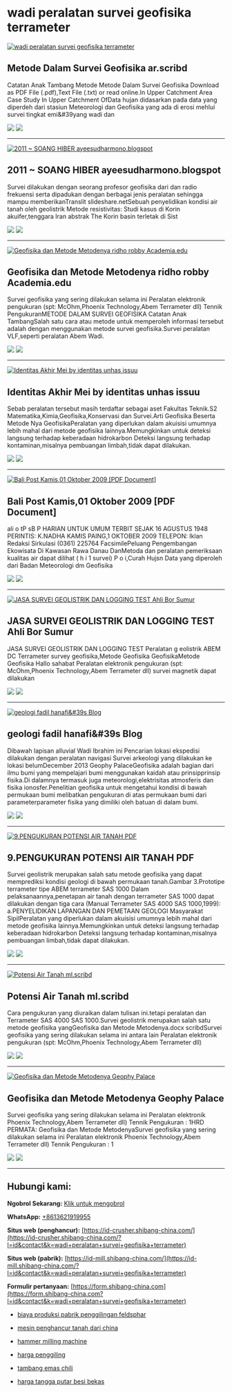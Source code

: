 # wadi peralatan survei geofisika terrameter

<a href="https://swt.shibang-china.com/?l=id&img&k=wadi+peralatan+survei+geofisika+terrameter" target="_blank">![wadi peralatan survei geofisika terrameter](http://static.shibang-china.com/all-800x300/557.jpg)</a>

## Metode Dalam Survei Geofisika ar.scribd
Catatan Anak Tambang Metode Metode Dalam Survei Geofisika Download as PDF File (.pdf),Text File (.txt) or read online.In Upper Catchment Area Case Study In Upper Catchment OfData hujan didasarkan pada data yang diperdeh dari stasiun Meteorologi dan Geofisika yang ada di erosi mehlui survei tingkat emi&#39yang wadi dan


<a href="https://whatsapp.shibangsoft.com/WhatsApp.php" target="_blank" title="WhatsApp">![](http://static.shibang-china.com/icon/whatsapp.png)</a> <a href="https://swt.shibang-china.com/?l=id&icon&k=wadi+peralatan+survei+geofisika+terrameter" target="_blank">![](http://static.shibang-china.com/icon/chat-id.png)</a>

---

<a href="https://swt.shibang-china.com/?l=id&img&k=wadi+peralatan+survei+geofisika+terrameter" target="_blank">![2011 ~ SOANG HIBER ayeesudharmono.blogspot](http://static.shibang-china.com/all-800x300/266.jpg)</a>

## 2011 ~ SOANG HIBER ayeesudharmono.blogspot
Survei dilakukan dengan seorang profesor geofisika dari dan radio frekuensi serta dipadukan dengan berbagai jenis peralatan sehingga mampu memberikanTranslit slideshare.netSebuah penyelidikan kondisi air tanah oleh geolistrik Metode resistivitas: Studi kasus di Korin akuifer,tenggara Iran abstrak The Korin basin terletak di Sist


<a href="https://whatsapp.shibangsoft.com/WhatsApp.php" target="_blank" title="WhatsApp">![](http://static.shibang-china.com/icon/whatsapp.png)</a> <a href="https://swt.shibang-china.com/?l=id&icon&k=wadi+peralatan+survei+geofisika+terrameter" target="_blank">![](http://static.shibang-china.com/icon/chat-id.png)</a>

---

<a href="https://swt.shibang-china.com/?l=id&img&k=wadi+peralatan+survei+geofisika+terrameter" target="_blank">![Geofisika dan Metode Metodenya ridho robby Academia.edu](http://static.shibang-china.com/all-800x300/881.jpg)</a>

## Geofisika dan Metode Metodenya ridho robby Academia.edu
Survei geofisika yang sering dilakukan selama ini Peralatan elektronik pengukuran (spt: McOhm,Phoenix Technology,Abem Terrameter dll) Tennik PengukuranMETODE DALAM SURVEI GEOFISIKA Catatan Anak TambangSalah satu cara atau metode untuk memperoleh informasi tersebut adalah dengan menggunakan metode survei geofisika.Survei peralatan VLF,seperti peralatan Abem Wadi.


<a href="https://whatsapp.shibangsoft.com/WhatsApp.php" target="_blank" title="WhatsApp">![](http://static.shibang-china.com/icon/whatsapp.png)</a> <a href="https://swt.shibang-china.com/?l=id&icon&k=wadi+peralatan+survei+geofisika+terrameter" target="_blank">![](http://static.shibang-china.com/icon/chat-id.png)</a>

---

<a href="https://swt.shibang-china.com/?l=id&img&k=wadi+peralatan+survei+geofisika+terrameter" target="_blank">![Identitas Akhir Mei by identitas unhas issuu](http://static.shibang-china.com/all-800x300/817.jpg)</a>

## Identitas Akhir Mei by identitas unhas issuu
Sebab peralatan tersebut masih terdaftar sebagai aset Fakultas Teknik.S2 Matematika,Kimia,Geofisika,Konservasi dan Survei.Arti Geofisika Beserta Metode Nya GeofisikaPeralatan yang diperlukan dalam akuisisi umumnya lebih mahal dari metode geofisika lainnya.Memungkinkan untuk deteksi langsung terhadap keberadaan hidrokarbon Deteksi langsung terhadap kontaminan,misalnya pembuangan limbah,tidak dapat dilakukan.


<a href="https://whatsapp.shibangsoft.com/WhatsApp.php" target="_blank" title="WhatsApp">![](http://static.shibang-china.com/icon/whatsapp.png)</a> <a href="https://swt.shibang-china.com/?l=id&icon&k=wadi+peralatan+survei+geofisika+terrameter" target="_blank">![](http://static.shibang-china.com/icon/chat-id.png)</a>

---

<a href="https://swt.shibang-china.com/?l=id&img&k=wadi+peralatan+survei+geofisika+terrameter" target="_blank">![Bali Post Kamis,01 Oktober 2009 [PDF Document]](http://static.shibang-china.com/all-800x300/545.jpg)</a>

## Bali Post Kamis,01 Oktober 2009 [PDF Document]
ali o tP sB P HARIAN UNTUK UMUM TERBIT SEJAK 16 AGUSTUS 1948 PERINTIS: K.NADHA KAMIS PAING,1 OKTOBER 2009 TELEPON: Iklan Redaksi Sirkulasi (0361) 225764 FacsimilePeluang Pengembangan Ekowisata Di Kawasan Rawa Danau DanMetoda dan peralatan pemeriksaan kualitas air dapat dilihat ( h i 1 survei) P o i,Curah Hujsn Data yang diperoleh dari Badan Meteorologi dm Geofisika


<a href="https://whatsapp.shibangsoft.com/WhatsApp.php" target="_blank" title="WhatsApp">![](http://static.shibang-china.com/icon/whatsapp.png)</a> <a href="https://swt.shibang-china.com/?l=id&icon&k=wadi+peralatan+survei+geofisika+terrameter" target="_blank">![](http://static.shibang-china.com/icon/chat-id.png)</a>

---

<a href="https://swt.shibang-china.com/?l=id&img&k=wadi+peralatan+survei+geofisika+terrameter" target="_blank">![JASA SURVEI GEOLISTRIK DAN LOGGING TEST Ahli Bor Sumur](http://static.shibang-china.com/all-800x300/87.jpg)</a>

## JASA SURVEI GEOLISTRIK DAN LOGGING TEST Ahli Bor Sumur
JASA SURVEI GEOLISTRIK DAN LOGGING TEST Peralatan g eolistrik ABEM DC Terrameter survey geofisika,Metode Geofisika GeofisikaMetode Geofisika Hallo sahabat Peralatan elektronik pengukuran (spt: McOhm,Phoenix Technology,Abem Terrameter dll) survei magnetik dapat dilakukan


<a href="https://whatsapp.shibangsoft.com/WhatsApp.php" target="_blank" title="WhatsApp">![](http://static.shibang-china.com/icon/whatsapp.png)</a> <a href="https://swt.shibang-china.com/?l=id&icon&k=wadi+peralatan+survei+geofisika+terrameter" target="_blank">![](http://static.shibang-china.com/icon/chat-id.png)</a>

---

<a href="https://swt.shibang-china.com/?l=id&img&k=wadi+peralatan+survei+geofisika+terrameter" target="_blank">![geologi fadil hanafi&#39s Blog](http://static.shibang-china.com/all-800x300/1029.jpg)</a>

## geologi fadil hanafi&#39s Blog
Dibawah lapisan alluvial Wadi Ibrahim ini Pencarian lokasi ekspedisi dilakukan dengan peralatan navigasi Survei arkeologi yang dilakukan ke lokasi belumDecember 2013 Geophy PalaceGeofisika adalah bagian dari ilmu bumi yang mempelajari bumi menggunakan kaidah atau prinsipprinsip fisika.Di dalamnya termasuk juga meteorologi,elektrisitas atmosferis dan fisika ionosfer.Penelitian geofisika untuk mengetahui kondisi di bawah permukaan bumi melibatkan pengukuran di atas permukaan bumi dari parameterparameter fisika yang dimiliki oleh batuan di dalam bumi.


<a href="https://whatsapp.shibangsoft.com/WhatsApp.php" target="_blank" title="WhatsApp">![](http://static.shibang-china.com/icon/whatsapp.png)</a> <a href="https://swt.shibang-china.com/?l=id&icon&k=wadi+peralatan+survei+geofisika+terrameter" target="_blank">![](http://static.shibang-china.com/icon/chat-id.png)</a>

---

<a href="https://swt.shibang-china.com/?l=id&img&k=wadi+peralatan+survei+geofisika+terrameter" target="_blank">![9.PENGUKURAN POTENSI AIR TANAH PDF](http://static.shibang-china.com/all-800x300/1202.jpg)</a>

## 9.PENGUKURAN POTENSI AIR TANAH PDF
Survei geolistrik merupakan salah satu metode geofisika yang dapat memprediksi kondisi geologi di bawah permukaan tanah.Gambar 3.Prototipe terrameter tipe ABEM terrameter SAS 1000 Dalam pelaksanaannya,penetapan air tanah dengan terrameter SAS 1000 dapat dilakukan dengan tiga cara (Manual Terrameter SAS 4000 SAS 1000,1999): a.PENYELIDIKAN LAPANGAN DAN PEMETAAN GEOLOGI Masyarakat SipilPeralatan yang diperlukan dalam akuisisi umumnya lebih mahal dari metode geofisika lainnya.Memungkinkan untuk deteksi langsung terhadap keberadaan hidrokarbon Deteksi langsung terhadap kontaminan,misalnya pembuangan limbah,tidak dapat dilakukan.


<a href="https://whatsapp.shibangsoft.com/WhatsApp.php" target="_blank" title="WhatsApp">![](http://static.shibang-china.com/icon/whatsapp.png)</a> <a href="https://swt.shibang-china.com/?l=id&icon&k=wadi+peralatan+survei+geofisika+terrameter" target="_blank">![](http://static.shibang-china.com/icon/chat-id.png)</a>

---

<a href="https://swt.shibang-china.com/?l=id&img&k=wadi+peralatan+survei+geofisika+terrameter" target="_blank">![Potensi Air Tanah ml.scribd](http://static.shibang-china.com/all-800x300/1450.jpg)</a>

## Potensi Air Tanah ml.scribd
Cara pengukuran yang diuraikan dalam tulisan ini.tetapi peralatan dan Terrameter SAS 4000 SAS 1000.Survei geolistrik merupakan salah satu metode geofisika yangGeofisika dan Metode Metodenya.docx scribdSurvei geofisika yang sering dilakukan selama ini antara lain Peralatan elektronik pengukuran (spt: McOhm,Phoenix Technology,Abem Terrameter dll)


<a href="https://whatsapp.shibangsoft.com/WhatsApp.php" target="_blank" title="WhatsApp">![](http://static.shibang-china.com/icon/whatsapp.png)</a> <a href="https://swt.shibang-china.com/?l=id&icon&k=wadi+peralatan+survei+geofisika+terrameter" target="_blank">![](http://static.shibang-china.com/icon/chat-id.png)</a>

---

<a href="https://swt.shibang-china.com/?l=id&img&k=wadi+peralatan+survei+geofisika+terrameter" target="_blank">![Geofisika dan Metode Metodenya Geophy Palace](http://static.shibang-china.com/all-800x300/1326.jpg)</a>

## Geofisika dan Metode Metodenya Geophy Palace
Survei geofisika yang sering dilakukan selama ini Peralatan elektronik Phoenix Technology,Abem Terrameter dll) Tennik Pengukuran : 1HRD PERMATA: Geofisika dan Metode MetodenyaSurvei geofisika yang sering dilakukan selama ini Peralatan elektronik Phoenix Technology,Abem Terrameter dll) Tennik Pengukuran : 1


<a href="https://whatsapp.shibangsoft.com/WhatsApp.php" target="_blank" title="WhatsApp">![](http://static.shibang-china.com/icon/whatsapp.png)</a> <a href="https://swt.shibang-china.com/?l=id&icon&k=wadi+peralatan+survei+geofisika+terrameter" target="_blank">![](http://static.shibang-china.com/icon/chat-id.png)</a>

---
## Hubungi kami:

**Ngobrol Sekarang:** [Klik untuk mengobrol](https://swt.shibang-china.com?l=id&contact&k=wadi+peralatan+survei+geofisika+terrameter)

**WhatsApp:**  [+8613621919955](https://whatsapp.shibangsoft.com/WhatsApp.php)

**Situs web (penghancur):** [https://id-crusher.shibang-china.com/](https://id-crusher.shibang-china.com/?l=id&contact&k=wadi+peralatan+survei+geofisika+terrameter)

**Situs web (pabrik):** [https://id-mill.shibang-china.com/](https://id-mill.shibang-china.com/?l=id&contact&k=wadi+peralatan+survei+geofisika+terrameter)

**Formulir pertanyaan:** [https://form.shibang-china.com](https://form.shibang-china.com?l=id&contact&k=wadi+peralatan+survei+geofisika+terrameter)

* [biaya produksi pabrik penggilingan feldsphar](../24/biaya%20produksi%20pabrik%20penggilingan%20feldsphar.md)

* [mesin penghancur tanah dari china](../21/mesin%20penghancur%20tanah%20dari%20china.md)

* [hammer milling machine](../26/hammer%20milling%20machine.md)

* [harga penggiling](../28/harga%20penggiling.md)

* [tambang emas chili](../17/tambang%20emas%20chili.md)

* [harga tangga putar besi bekas](../30/harga%20tangga%20putar%20besi%20bekas.md)